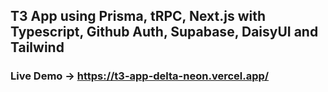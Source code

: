 ## T3 App using Prisma, tRPC, Next.js with Typescript, Github Auth, Supabase, DaisyUI and Tailwind

### Live Demo -> https://t3-app-delta-neon.vercel.app/
